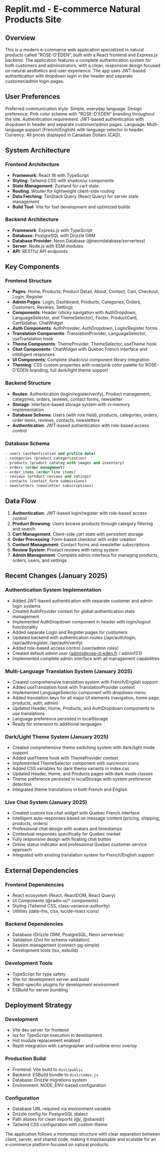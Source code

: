 # Replit.md - E-commerce Natural Products Site

## Overview

This is a modern e-commerce web application specialized in natural products called "ROSE-D'ÉDEN", built with a React frontend and Express.js backend. The application features a complete authentication system for both customers and administrators, with a clean, responsive design focused on natural aesthetics and user experience. The app uses JWT-based authentication with dropdown login in the header and separate customer/admin login pages.

## User Preferences

Preferred communication style: Simple, everyday language.
Design preference: Pink color scheme with "ROSE-D'ÉDEN" branding throughout the site.
Authentication requirement: JWT-based authentication with dropdown in header and separate customer/admin pages.
Language: Multi-language support (French/English) with language selector in header.
Currency: All prices displayed in Canadian Dollars (CAD).

## System Architecture

### Frontend Architecture
- **Framework**: React 18 with TypeScript
- **Styling**: Tailwind CSS with shadcn/ui components
- **State Management**: Zustand for cart state
- **Routing**: Wouter for lightweight client-side routing
- **Data Fetching**: TanStack Query (React Query) for server state management
- **Build Tool**: Vite for fast development and optimized builds

### Backend Architecture
- **Framework**: Express.js with TypeScript
- **Database**: PostgreSQL with Drizzle ORM
- **Database Provider**: Neon Database (@neondatabase/serverless)
- **Server**: Node.js with ESM modules
- **API**: RESTful API endpoints

## Key Components

### Frontend Structure
- **Pages**: Home, Products, Product Detail, About, Contact, Cart, Checkout, Login, Register
- **Admin Pages**: Login, Dashboard, Products, Categories, Orders, Customers, Reviews, Settings
- **Components**: Header (sticky navigation with AuthDropdown, LanguageSelector, and ThemeSelector), Footer, ProductCard, CartSidebar, ChatWidget
- **Auth Components**: AuthProvider, AuthDropdown, Login/Register forms
- **Translation Components**: TranslationProvider, LanguageSelector, useTranslation hook
- **Theme Components**: ThemeProvider, ThemeSelector, useTheme hook
- **Chat Components**: ChatWidget with Quebec French interface and intelligent responses
- **UI Components**: Complete shadcn/ui component library integration
- **Theming**: CSS custom properties with rose/pink color palette for ROSE-D'ÉDEN branding, full dark/light theme support

### Backend Structure
- **Routes**: Authentication (login/register/verify), Product management, categories, orders, reviews, contact forms, newsletter
- **Storage**: Interface-based storage system with in-memory implementation
- **Database Schema**: Users (with role field), products, categories, orders, order items, reviews, contacts, newsletters
- **Authentication**: JWT-based authentication with role-based access control

### Database Schema
```sql
- users (authentication and profile data)
- categories (product categorization)
- products (product catalog with images and inventory)
- orders (order management)
- order_items (order line items)
- reviews (product reviews and ratings)
- contacts (contact form submissions)
- newsletters (newsletter subscriptions)
```

## Data Flow

1. **Authentication**: JWT-based login/register with role-based access control
2. **Product Browsing**: Users browse products through category filtering and search
3. **Cart Management**: Client-side cart state with persistent storage
4. **Order Processing**: Form-based checkout with order creation
5. **Content Management**: Contact forms and newsletter subscriptions
6. **Review System**: Product reviews with rating system
7. **Admin Management**: Complete admin interface for managing products, orders, users, and settings

## Recent Changes (January 2025)

### Authentication System Implementation
- Added JWT-based authentication with separate customer and admin login systems
- Created AuthProvider context for global authentication state management
- Implemented AuthDropdown component in header with login/logout functionality
- Added separate Login and Register pages for customers
- Updated backend with authentication routes (/api/auth/login, /api/auth/register, /api/auth/verify)
- Added role-based access control (user/admin roles)
- Created default admin user (admin@rose-d-eden.fr / admin123)
- Implemented complete admin interface with all management capabilities

### Multi-Language Translation System (January 2025)
- Created comprehensive translation system with French/English support
- Added useTranslation hook with TranslationProvider context
- Implemented LanguageSelector component with dropdown menu
- Added translation keys for all major UI elements (navigation, home page, products, auth, admin)
- Updated Header, Home, Products, and AuthDropdown components to use translations
- Language preference persisted in localStorage
- Ready for extension to additional languages

### Dark/Light Theme System (January 2025)
- Created comprehensive theme switching system with dark/light mode support
- Added useTheme hook with ThemeProvider context
- Implemented ThemeSelector component with sun/moon icons
- Added CSS variables for dark theme variants in index.css
- Updated Header, Home, and Products pages with dark mode classes
- Theme preference persisted in localStorage with system preference detection
- Integrated theme translations in both French and English

### Live Chat System (January 2025)
- Created custom live chat widget with Quebec French interface
- Intelligent auto-responses based on message content (pricing, shipping, products, orders)
- Professional chat design with avatars and timestamps
- Contextual responses specifically for Quebec market
- Fully responsive design with floating chat button
- Online status indicator and professional Quebec customer service approach
- Integrated with existing translation system for French/English support

## External Dependencies

### Frontend Dependencies
- React ecosystem (React, ReactDOM, React Query)
- UI Components (@radix-ui/* components)
- Styling (Tailwind CSS, class-variance-authority)
- Utilities (date-fns, clsx, lucide-react icons)

### Backend Dependencies
- Database (Drizzle ORM, PostgreSQL, Neon serverless)
- Validation (Zod for schema validation)
- Session management (connect-pg-simple)
- Development tools (tsx, esbuild)

### Development Tools
- TypeScript for type safety
- Vite for development server and build
- Replit-specific plugins for development environment
- ESBuild for server bundling

## Deployment Strategy

### Development
- Vite dev server for frontend
- tsx for TypeScript execution in development
- Hot module replacement enabled
- Replit integration with cartographer and runtime error overlay

### Production Build
- Frontend: Vite build to `dist/public`
- Backend: ESBuild bundle to `dist/index.js`
- Database: Drizzle migrations system
- Environment: NODE_ENV-based configuration

### Configuration
- Database URL required via environment variable
- Drizzle config for PostgreSQL dialect
- Path aliases for clean imports (@/, @shared/)
- Tailwind CSS configuration with custom theme

The application follows a monorepo structure with clear separation between client, server, and shared code, making it maintainable and scalable for an e-commerce platform focused on natural products.